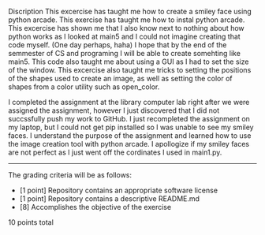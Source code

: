 Discription
This excercise has taught me how to create a smiley face using python arcade. This exercise has taught me how to instal python arcade. This excercise has shown me that I also know next to nothing about how python works as I looked at main5 and I could not imagine creating that code myself. (One day perhaps, haha) I hope that by the end of the semmester of CS and programing I will be able to create somehting like main5. This code also taught me about using a GUI as I had to set the size of the window.  This excercise also taught me tricks to setting the positions of the shapes used to create an image, as well as setting the color of shapes from a color utility such as open_color. 

I completed the assignment at the library computer lab right after we were assigned the assignment, however I just discovered that I did not succssfully push my work to GitHub. I just recompleted the assignment on my laptop, but I could not get pip installed so I was unable to see my smiley faces. I understand the purpose of the assignment and learned how to use the image creation tool with python arcade. I apollogize if my smiley faces are not perfect as I just went off the cordinates I used in main1.py.


---

The grading criteria will be as follows:

* [1 point] Repository contains an appropriate software license
* [1 point] Repository contains a descriptive README.md
* [8] Accomplishes the objective of the exercise

10 points total
